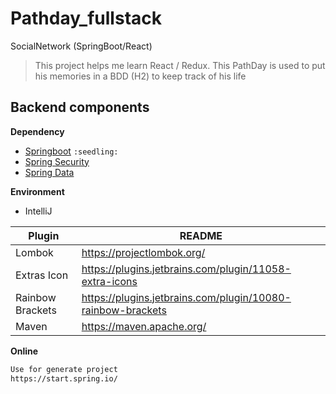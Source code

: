 # Pathday_fullstack
SocialNetwork (SpringBoot/React)
> This project helps me learn React / Redux. This PathDay is used to put his memories in a BDD (H2) to keep track of his life

## Backend components
**Dependency**
- [Springboot] `:seedling:`
- [Spring Security]
- [Spring Data]

**Environment**
- IntelliJ

| Plugin | README |
| ------ | ------ |
| Lombok | https://projectlombok.org/|
|Extras Icon | https://plugins.jetbrains.com/plugin/11058-extra-icons|
|Rainbow Brackets|https://plugins.jetbrains.com/plugin/10080-rainbow-brackets|
|Maven|https://maven.apache.org/|

**Online**
```sh
Use for generate project
https://start.spring.io/
```


[//]: # (These are reference links used in the body of this note and get stripped out when the markdown processor does its job. There is no need to format nicely because it shouldn't be seen. Thanks SO - http://stackoverflow.com/questions/4823468/store-comments-in-markdown-syntax)
   [Springboot]: <https://spring.io/projects/spring-boot>
   [Spring Security]: <https://spring.io/projects/spring-security>
   [Spring Data]: <https://spring.io/projects/spring-data>
